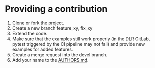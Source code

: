 # Providing a contribution
1. Clone or fork the project.
2. Create a new branch feature_xy, fix_xy
3. Extend the code.
4. Make sure that the examples still work properly (in the DLR GitLab, pytest triggered by the CI pipeline may not fail) and provide new examples for added features.
5. Create a merge request into the devel branch.
6. Add your name to the [AUTHORS.md](AUTHORS.md).
